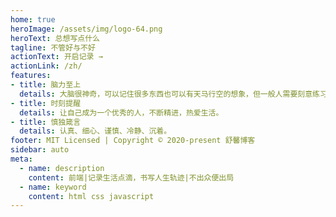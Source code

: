 ```yaml
---
home: true
heroImage: /assets/img/logo-64.png
heroText: 总想写点什么
tagline: 不管好与不好
actionText: 开启记录 →
actionLink: /zh/
features:
- title: 脑力至上
  details: 大脑很神奇，可以记住很多东西也可以有天马行空的想象，但一般人需要刻意练习才能拥有惊人的记忆力，涌现的灵感如果没有记录下来，难逃昙花一现的命运。在没有达到“最强大脑”前，把一些学过的、用过的、思考过的事物记录下来，以便往后需要查阅时可以快速唤起记忆。
- title: 时刻提醒
  details: 让自己成为一个优秀的人，不断精进，热爱生活。
- title: 慎独箴言
  details: 认真、细心、谨慎、冷静、沉着。
footer: MIT Licensed | Copyright © 2020-present 舒馨博客
sidebar: auto
meta:
  - name: description
    content: 前端|记录生活点滴，书写人生轨迹|不出众便出局
  - name: keyword
    content: html css javascript
---
```

